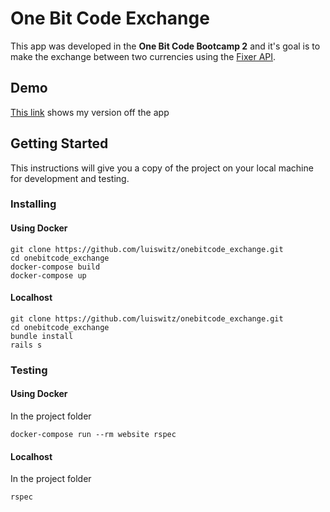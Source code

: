 # One Bit Code Exchange

This app was developed in the __One Bit Code Bootcamp 2__ and it's goal is to make the exchange between two currencies using the [Fixer API](http://fixer.io/).

## Demo
[This link](https://onebitcodeexchange.herokuapp.com/) shows my version off the app

## Getting Started

This instructions will give you a copy of the project on your local machine for development and testing.

### Installing

#### Using Docker
```
git clone https://github.com/luiswitz/onebitcode_exchange.git
cd onebitcode_exchange
docker-compose build
docker-compose up
```

#### Localhost
```
git clone https://github.com/luiswitz/onebitcode_exchange.git
cd onebitcode_exchange
bundle install
rails s
```

### Testing

#### Using Docker
In the project folder
```
docker-compose run --rm website rspec
```

#### Localhost
In the project folder
```
rspec
```
